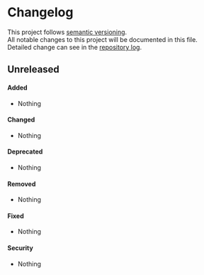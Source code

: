 # Changelog
This project follows [semantic versioning](https://semver.org/).  
All notable changes to this project will be documented in this file.  
Detailed change can see in the [repository log](https://github.com/mobicms/mobicms/commits/).

## Unreleased

#### Added
- Nothing
  
#### Changed
- Nothing

#### Deprecated
- Nothing
  
#### Removed
- Nothing

#### Fixed
- Nothing

#### Security
- Nothing
